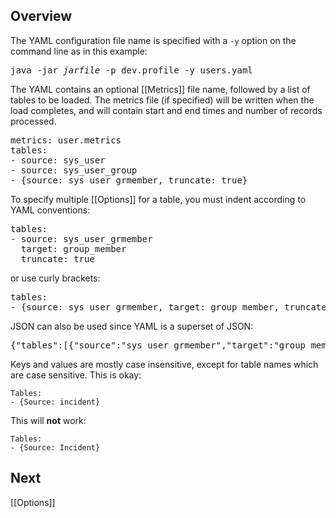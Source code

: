 ## Overview
The YAML configuration file name is specified with a `-y` option on the command line as in this example:
<pre>
java -jar <i>jarfile</i> -p dev.profile -y users.yaml
</pre>

The YAML contains an optional [[Metrics]] file name, followed by a list of tables to be loaded. The metrics file (if specified) will be written when the load completes, and will contain start and end times and number of records processed.

<pre>
metrics: user.metrics
tables:
- source: sys_user
- source: sys_user_group
- {source: sys_user_grmember, truncate: true}
</pre>

To specify multiple [[Options]] for a table, you must indent according to YAML conventions:

<pre>
tables:
- source: sys_user_grmember
  target: group_member
  truncate: true
</pre>

or use curly brackets:

<pre>
tables:
- {source: sys_user_grmember, target: group_member, truncate: true}
</pre>

JSON can also be used since YAML is a superset of JSON:

<pre>
{"tables":[{"source":"sys_user_grmember","target":"group_member","truncate":"true"}]}
</pre>

Keys and values are mostly case insensitive, except for table names which are case sensitive. This is okay:

    Tables:
    - {Source: incident}

This will **not** work:

    Tables:
    - {Source: Incident}

## Next
[[Options]]

